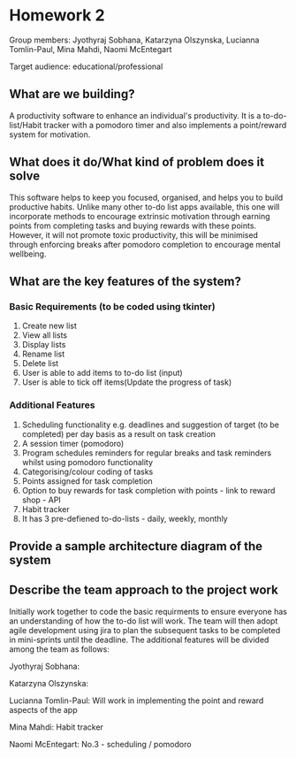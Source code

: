 # Homework 2
Group members: Jyothyraj Sobhana, Katarzyna Olszynska, Lucianna Tomlin-Paul, Mina Mahdi, Naomi McEntegart

Target audience: educational/professional 

## What are we building?
A productivity software to enhance an individual's productivity. It is a to-do-list/Habit tracker with a pomodoro timer and also implements a point/reward system for motivation. 

## What does it do/What kind of problem does it solve
This software helps to keep you focused, organised, and helps you to build productive habits. Unlike many other to-do list apps available, this one will incorporate methods to encourage extrinsic motivation through earning points from completing tasks and buying rewards with these points. However, it will not promote toxic productivity, this will be minimised through enforcing breaks after pomodoro completion to encourage mental wellbeing.

## What are the key features of the system?
### Basic Requirements (to be coded using tkinter)
1. Create new list
2. View all lists
3. Display lists
4. Rename list
5. Delete list
6. User is able to add items to to-do list (input)
7. User is able to tick off items(Update the progress of task)

### Additional Features
1. Scheduling functionality e.g. deadlines and suggestion of target (to be completed) per day basis as a result on task creation
2. A session timer (pomodoro)
3. Program schedules reminders for regular breaks and task reminders whilst using pomodoro functionality
4. Categorising/colour coding of tasks
5. Points assigned for task completion 
6. Option to buy rewards for task completion with points - link to reward shop - API
7. Habit tracker  
8. It has 3 pre-defiened to-do-lists - daily, weekly, monthly 

## Provide a sample architecture diagram of the system




## Describe the team approach to the project work
Initially work together to code the basic requirments to ensure everyone has an understanding of how the to-do list will work. The team will then adopt agile development using jira to plan the subsequent tasks to be completed in mini-sprints until the deadline. The additional features will be divided among the team as follows:

Jyothyraj Sobhana:

Katarzyna Olszynska: 

Lucianna Tomlin-Paul: Will work in implementing the point and reward aspects of the app

Mina Mahdi: Habit tracker

Naomi McEntegart: No.3 - scheduling / pomodoro


